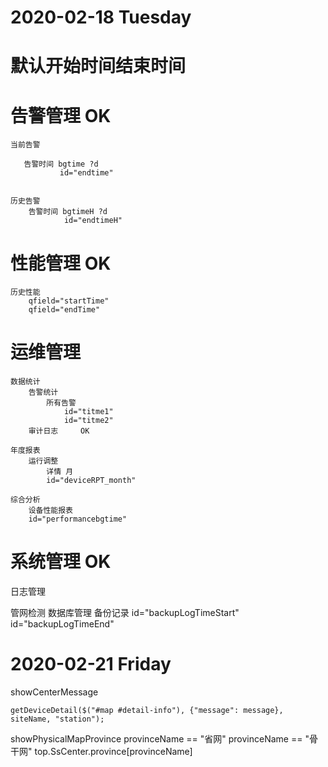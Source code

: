 # 2020-02-18  Tuesday 
# 默认开始时间结束时间 
# 告警管理 OK


    当前告警

       告警时间 bgtime ?d
               id="endtime"
    
    
    历史告警 
        告警时间 bgtimeH ?d
                id="endtimeH"

# 性能管理  OK
    历史性能 
        qfield="startTime"
        qfield="endTime"


# 运维管理 
    数据统计
        告警统计 
            所有告警 
                id="titme1"
                id="titme2"
        审计日志     OK

    年度报表
        运行调整 
            详情 月
            id="deviceRPT_month"

    综合分析 
        设备性能报表
        id="performancebgtime"

# 系统管理  OK

日志管理 

管网检测 
    数据库管理
        备份记录 
        id="backupLogTimeStart"
        id="backupLogTimeEnd"

# 2020-02-21  Friday 


showCenterMessage

    getDeviceDetail($("#map #detail-info"), {"message": message}, siteName, "station");



showPhysicalMapProvince
     provinceName == "省网"
     provinceName == "骨干网"
     top.SsCenter.province[provinceName]